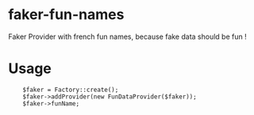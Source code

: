 # faker-fun-names
Faker Provider with french fun names, because fake data should be fun !  

# Usage 

        $faker = Factory::create();
        $faker->addProvider(new FunDataProvider($faker));
        $faker->funName;
